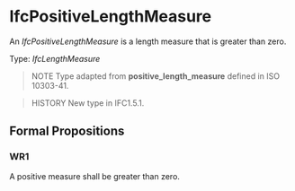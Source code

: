# IfcPositiveLengthMeasure

An _IfcPositiveLengthMeasure_ is a length measure that is greater than zero.

Type: _IfcLengthMeasure_

> NOTE  Type adapted from **positive_length_measure** defined in ISO 10303-41.

> HISTORY  New type in IFC1.5.1.

## Formal Propositions

### WR1
A positive measure shall be greater than zero.

